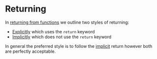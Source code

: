 # Returning

In [returning from functions](../functions/return.md) we outline two styles of returning:

- [Explicitly](../functions/return.md#explicit-return) which uses the `return` keyword
- [Implicitly](../functions/return.md#implicit-return) which does not use the `return` keyword

In general the preferred style is to follow the [implicit](../functions/return.md#implicit-return) return however both are perfectly acceptable.
